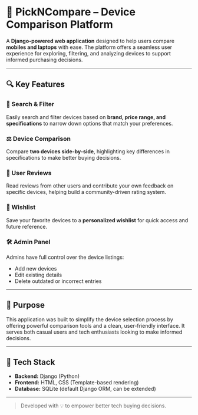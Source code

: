 # 📱 PickNCompare – Device Comparison Platform

A **Django-powered web application** designed to help users compare **mobiles and laptops** with ease. The platform offers a seamless user experience for exploring, filtering, and analyzing devices to support informed purchasing decisions.

---

## 🔍 Key Features

### 🔎 Search & Filter
Easily search and filter devices based on **brand, price range, and specifications** to narrow down options that match your preferences.

### ⚖️ Device Comparison
Compare **two devices side-by-side**, highlighting key differences in specifications to make better buying decisions.

### 📝 User Reviews
Read reviews from other users and contribute your own feedback on specific devices, helping build a community-driven rating system.

### 💖 Wishlist
Save your favorite devices to a **personalized wishlist** for quick access and future reference.

### 🛠️ Admin Panel
Admins have full control over the device listings:
- Add new devices
- Edit existing details
- Delete outdated or incorrect entries

---

## 🎯 Purpose

This application was built to simplify the device selection process by offering powerful comparison tools and a clean, user-friendly interface. It serves both casual users and tech enthusiasts looking to make informed decisions.

---



## 🧰 Tech Stack

- **Backend:** Django (Python)
- **Frontend:** HTML, CSS (Template-based rendering)
- **Database:** SQLite (default Django ORM, can be extended)

---

> Developed with 💡 to empower better tech buying decisions.

